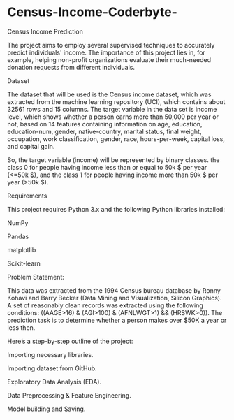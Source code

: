 # Census-Income-Coderbyte-
Census Income Prediction

The project aims to employ several supervised techniques to accurately predict individuals' income. The importance of this project lies in, for example, helping non-profit organizations evaluate their much-needed donation requests from different individuals.



Dataset

The dataset that will be used is the Census income dataset, which was extracted from the machine learning repository (UCI), which contains about 32561 rows and 15 columns. The target variable in the data set is income level, which shows whether a person earns more than 50,000 per year or not, based on 14 features containing information on age, education, education-num, gender, native-country, marital status, final weight, occupation, work classification, gender, race, hours-per-week, capital loss, and capital gain.

So, the target variable (income) will be represented by binary classes. the class 0 for people having income less than or equal to 50k $ per year (<=50k $), and the class 1 for people having income more than 50k $ per year (>50k $).



Requirements

This project requires Python 3.x and the following Python libraries installed:



NumPy

Pandas

matplotlib

Scikit-learn



Problem Statement:

This data was extracted from the 1994 Census bureau database by Ronny Kohavi and Barry Becker (Data Mining and Visualization, Silicon Graphics). A set of reasonably clean records was extracted using the following conditions: ((AAGE>16) & (AGI>100) & (AFNLWGT>1) && (HRSWK>0)). The prediction task is to determine whether a person makes over $50K a year or less then.

Here’s a step-by-step outline of the project:



Importing necessary libraries.

Importing dataset from GitHub.

Exploratory Data Analysis (EDA).

Data Preprocessing & Feature Engineering.

Model building and Saving.
